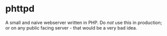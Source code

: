 phttpd
======

A small and naive webserver written in PHP. Do *not* use this in production; or on any public facing server - 
that would be a very bad idea. 


